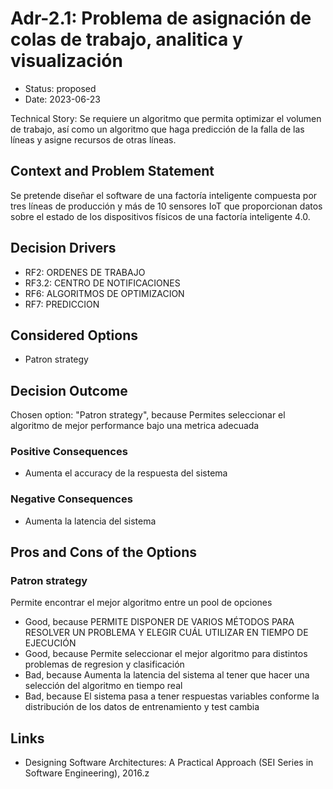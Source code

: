 # Adr-2.1: Problema de asignación de colas de trabajo, analitica y visualización

* Status: proposed
* Date: 2023-06-23

Technical Story: Se requiere un algoritmo que permita optimizar el volumen de trabajo, así como un algoritmo que haga predicción de la falla de las líneas y asigne recursos de otras líneas.

## Context and Problem Statement

Se pretende diseñar el software de una factoría inteligente compuesta por tres líneas de
producción y más de 10 sensores IoT que proporcionan datos sobre el estado de los dispositivos
físicos de una factoría inteligente 4.0.

## Decision Drivers

* RF2: ORDENES DE TRABAJO
* RF3.2: CENTRO DE NOTIFICACIONES
* RF6: ALGORITMOS DE OPTIMIZACION
* RF7: PREDICCION

## Considered Options

* Patron strategy

## Decision Outcome

Chosen option: "Patron strategy", because Permites seleccionar el algoritmo de mejor performance bajo una metrica adecuada

### Positive Consequences

* Aumenta el accuracy de la respuesta del sistema

### Negative Consequences

* Aumenta la latencia del sistema 

## Pros and Cons of the Options

### Patron strategy

Permite encontrar el mejor algoritmo entre un pool de opciones

* Good, because PERMITE DISPONER DE VARIOS MÉTODOS PARA RESOLVER UN
PROBLEMA Y ELEGIR CUÁL UTILIZAR EN TIEMPO DE EJECUCIÓN
* Good, because Permite seleccionar el mejor algoritmo para distintos problemas de regresion y clasificación
* Bad, because Aumenta la latencia del sistema al tener que hacer una selección del algoritmo en tiempo real
* Bad, because El sistema pasa a tener respuestas variables conforme la distribución de los datos de entrenamiento y test cambia

## Links

* Designing Software Architectures: A Practical Approach (SEI Series in Software Engineering), 2016.z
